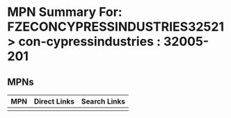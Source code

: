



# MPN Summary For: FZECONCYPRESSINDUSTRIES32521 > con-cypressindustries : 32005-201

## MPNs
  

|MPN|Direct Links|Search Links|
| :--- | :--- | :--- |
||||
